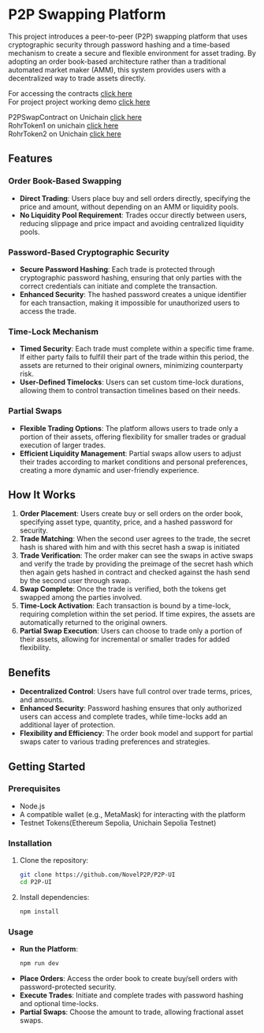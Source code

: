 # P2P Swapping Platform

This project introduces a peer-to-peer (P2P) swapping platform that uses cryptographic security through password hashing and a time-based mechanism to create a secure and flexible environment for asset trading. By adopting an order book-based architecture rather than a traditional automated market maker (AMM), this system provides users with a decentralized way to trade assets directly.

For accessing the contracts [click here]("https://github.com/NovelP2P/Contracts")  
For project project working demo [click here]("https://www.loom.com/share/ceb472400a95443c85f0d50646595f90") 

P2PSwapContract on Unichain [click here]("https://unichain-sepolia.blockscout.com/address/0xe9eA4cb24FFBD9A268980009a8B5e3886e66b7aD")  
RohrToken1 on unichain [click here]("https://unichain-sepolia.blockscout.com/address/0x67A0152B7ee4A577EeA0d1Ff2efe40007A93C039")  
RohrToken2 on Unichain [click here]("https://unichain-sepolia.blockscout.com/token/0xDF933Cd647f69198D44cC0C6e982568534546f33")  

## Features

### Order Book-Based Swapping
- **Direct Trading**: Users place buy and sell orders directly, specifying the price and amount, without depending on an AMM or liquidity pools.
- **No Liquidity Pool Requirement**: Trades occur directly between users, reducing slippage and price impact and avoiding centralized liquidity pools.

### Password-Based Cryptographic Security
- **Secure Password Hashing**: Each trade is protected through cryptographic password hashing, ensuring that only parties with the correct credentials can initiate and complete the transaction.
- **Enhanced Security**: The hashed password creates a unique identifier for each transaction, making it impossible for unauthorized users to access the trade.

### Time-Lock Mechanism
- **Timed Security**: Each trade must complete within a specific time frame. If either party fails to fulfill their part of the trade within this period, the assets are returned to their original owners, minimizing counterparty risk.
- **User-Defined Timelocks**: Users can set custom time-lock durations, allowing them to control transaction timelines based on their needs.

### Partial Swaps
- **Flexible Trading Options**: The platform allows users to trade only a portion of their assets, offering flexibility for smaller trades or gradual execution of larger trades.
- **Efficient Liquidity Management**: Partial swaps allow users to adjust their trades according to market conditions and personal preferences, creating a more dynamic and user-friendly experience.

## How It Works

1. **Order Placement**: Users create buy or sell orders on the order book, specifying asset type, quantity, price, and a hashed password for security.
2. **Trade Matching**: When the second user agrees to the trade, the secret hash is shared with him and with this secret hash a swap is initiated  
3. **Trade Verification**: The order maker can see the swaps in active swaps and verify the trade by providing the preimage of the secret hash which then again gets hashed in contract and checked against the hash send by the second user through swap.
4. **Swap Complete**: Once the trade is verified, both the tokens get swapped among the parties involved.  
5. **Time-Lock Activation**: Each transaction is bound by a time-lock, requiring completion within the set period. If time expires, the assets are automatically returned to the original owners.
6. **Partial Swap Execution**: Users can choose to trade only a portion of their assets, allowing for incremental or smaller trades for added flexibility.

## Benefits

- **Decentralized Control**: Users have full control over trade terms, prices, and amounts.
- **Enhanced Security**: Password hashing ensures that only authorized users can access and complete trades, while time-locks add an additional layer of protection.
- **Flexibility and Efficiency**: The order book model and support for partial swaps cater to various trading preferences and strategies.

## Getting Started

### Prerequisites
- Node.js
- A compatible wallet (e.g., MetaMask) for interacting with the platform
- Testnet Tokens(Ethereum Sepolia, Unichain Sepolia Testnet)
### Installation

1. Clone the repository:
   ```bash
   git clone https://github.com/NovelP2P/P2P-UI
   cd P2P-UI
   ```

2. Install dependencies:
   ```bash
   npm install
   ```

### Usage

- **Run the Platform**:
   ```bash
   npm run dev
   ```
- **Place Orders**: Access the order book to create buy/sell orders with password-protected security.
- **Execute Trades**: Initiate and complete trades with password hashing and optional time-locks.
- **Partial Swaps**: Choose the amount to trade, allowing fractional asset swaps.

